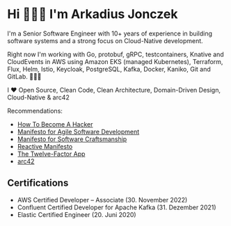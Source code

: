 # Hi 🙋🏻‍♂️ I'm Arkadius Jonczek

I'm a Senior Software Engineer with 10+ years of experience in building software systems and a strong focus on Cloud-Native development.

Right now I'm working with Go, protobuf, gRPC, testcontainers, Knative and CloudEvents in AWS using Amazon EKS (managed Kubernetes), Terraform, Flux, Helm, Istio, Keycloak, PostgreSQL, Kafka, Docker, Kaniko, Git and GitLab. 👨🏻‍💻

I ❤️ Open Source, Clean Code, Clean Architecture, Domain-Driven Design, Cloud-Native & arc42

Recommendations:

- [How To Become A Hacker](http://catb.org/~esr/faqs/hacker-howto.html)
- [Manifesto for Agile Software Development](https://agilemanifesto.org/)
- [Manifesto for Software Craftsmanship](https://manifesto.softwarecraftsmanship.org/)
- [Reactive Manifesto](https://www.reactivemanifesto.org/)
- [The Twelve-Factor App](https://12factor.net/)
- [arc42](https://arc42.org/overview)

## Certifications

- AWS Certified Developer – Associate (30. November 2022)
- Confluent Certified Developer for Apache Kafka (31. Dezember 2021)
- Elastic Certified Engineer (20. Juni 2020)

<!--
**arkadiusjonczek/arkadiusjonczek** is a ✨ _special_ ✨ repository because its `README.md` (this file) appears on your GitHub profile.

Here are some ideas to get you started:

- 🔭 I’m currently working on ...
- 🌱 I’m currently learning ...
- 👯 I’m looking to collaborate on ...
- 🤔 I’m looking for help with ...
- 💬 Ask me about ...
- 📫 How to reach me: ...
- 😄 Pronouns: ...
- ⚡ Fun fact: ...
-->
